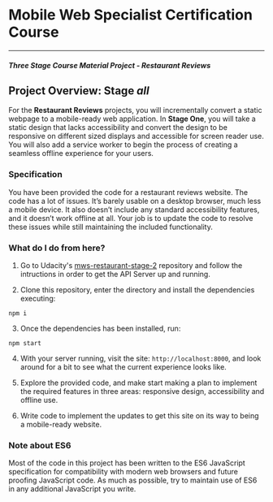 # Mobile Web Specialist Certification Course
---
#### _Three Stage Course Material Project - Restaurant Reviews_

## Project Overview: Stage _**all**_

For the **Restaurant Reviews** projects, you will incrementally convert a static webpage to a mobile-ready web application. In **Stage One**, you will take a static design that lacks accessibility and convert the design to be responsive on different sized displays and accessible for screen reader use. You will also add a service worker to begin the process of creating a seamless offline experience for your users.

### Specification

You have been provided the code for a restaurant reviews website. The code has a lot of issues. It’s barely usable on a desktop browser, much less a mobile device. It also doesn’t include any standard accessibility features, and it doesn’t work offline at all. Your job is to update the code to resolve these issues while still maintaining the included functionality. 

### What do I do from here?
1. Go to Udacity's [mws-restaurant-stage-2](https://github.com/udacity/mws-restaurant-stage-2) repository and follow the intructions in order to get the API Server up and running.

2. Clone this repository, enter the directory and install the dependencies executing:
```shell
npm i
```

3. Once the dependencies has been installed, run:
```shell
npm start
```

4. With your server running, visit the site: `http://localhost:8000`, and look around for a bit to see what the current experience looks like.

3. Explore the provided code, and make start making a plan to implement the required features in three areas: responsive design, accessibility and offline use.

4. Write code to implement the updates to get this site on its way to being a mobile-ready website.

### Note about ES6

Most of the code in this project has been written to the ES6 JavaScript specification for compatibility with modern web browsers and future proofing JavaScript code. As much as possible, try to maintain use of ES6 in any additional JavaScript you write. 



